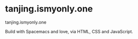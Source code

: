 # tanjing.ismyonly.one

tanjing.ismyonly.one

Build with Spacemacs and love, via HTML, CSS and JavaScript.
